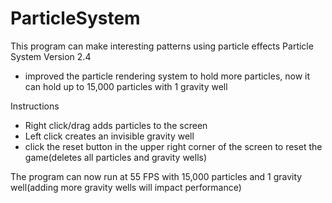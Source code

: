 ParticleSystem
==============

This program can make interesting patterns using particle effects
Particle System Version 2.4
 - improved the particle rendering system to hold more particles, now it can hold up to 15,000 particles with 1 gravity well

Instructions
  - Right click/drag adds particles to the screen
  - Left click creates an invisible gravity well 
  - click the reset button in the upper right corner of the screen to reset the game(deletes all particles and gravity wells)

The program can now run at 55 FPS with 15,000 particles and 1 gravity well(adding more gravity wells will impact performance)
